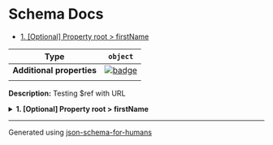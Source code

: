 # Schema Docs

- [1. [Optional] Property root > firstName](#firstName)

| Type                      | `object`                                                                                                            |
| ------------------------- | ------------------------------------------------------------------------------------------------------------------- |
| **Additional properties** | [![badge](https://img.shields.io/badge/Any+type-allowed-green)](# "Additional Properties of any type are allowed.") |
|                           |                                                                                                                     |

**Description:** Testing $ref with URL

<details>
<summary><strong> <a name="firstName"></a>1. [Optional] Property root > firstName</strong>  

</summary>
<blockquote>

| Type                      | `string`                                                                                                                    |
| ------------------------- | --------------------------------------------------------------------------------------------------------------------------- |
| **Additional properties** | [![badge](https://img.shields.io/badge/Any+type-allowed-green)](# "Additional Properties of any type are allowed.")         |
| **Defined in**            | https://raw.githubusercontent.com/coveooss/json-schema-for-humans/main/docs/examples/cases/basic.json#/properties/firstName |
|                           |                                                                                                                             |

**Description:** The person's first name.

</blockquote>
</details>

----------------------------------------------------------------------------------------------------------------------------
Generated using [json-schema-for-humans](https://github.com/coveooss/json-schema-for-humans)